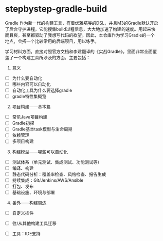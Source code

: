 # stepbystep-gradle-build

Gradle 作为新一代的构建工具，有着优雅~~坑爹~~的DSL，并且M3的Gradle默认开启了后台守护进程，它能搜集build过程信息，大大地加速了构建的速度。用起来快而且爽，甚至都驱动了我想写代码的欲望。因此，本仓库作为学习Gradle的一个地点，会搭一个比较常用的后端项目，用以练手。

学习材料方面，直接对照官方文档和李建翻译的《实战Gradle》。里面非常全面覆盖了一个构建工具所涉及的方面，主要包括：

1. 意义
  * [ ] 为什么要自动化
  * [ ] 哪些内容可以自动化
  * [ ] 自动化工具为什么要选择gradle
  * [ ] gradle特性集概览
2. 项目构建——基本篇
  * [ ] 常见Java项目构建
  * [ ] Gradle初探
  * [ ] Gradle基本task模型与生命周期
  * [ ] 依赖管理
  * [ ] 多项目构建
3. 构建模型——哪些可以自动化
  * [ ] 测试体系（单元测试、集成测试、功能测试等）
  * [ ] 编译、构建
  * [ ] 静态代码分析：覆盖率检查、风格检查、报告生成
  * [ ] 持续集成：Git/Jenkins/AWS/Ansible
  * [ ] 打包、发布
  * [ ] 基础设施、环境与部署
4. 番外——构建周边
  * [ ] 自定义插件
  * [ ] 往/从其他构建工具迁移
  * [ ] 工具：IDE支持

